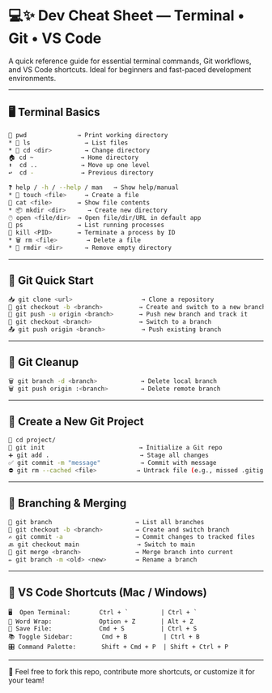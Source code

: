 # 💻✨ Dev Cheat Sheet — Terminal • Git • VS Code

A quick reference guide for essential terminal commands, Git workflows, and VS Code shortcuts. Ideal for beginners and fast-paced development environments.

---

## 🖥️ Terminal Basics

```bash
📂 pwd              → Print working directory
* 📁 ls               → List files
* 🚪 cd <dir>         → Change directory
🏠 cd ~             → Home directory
⬆️  cd ..            → Move up one level
↩️  cd -             → Previous directory

❓ help / -h / --help / man   → Show help/manual
* 📄 touch <file>     → Create a file
📄 cat <file>       → Show file contents
* 📦 mkdir <dir>      → Create new directory
🖱️ open <file/dir>  → Open file/dir/URL in default app
👀 ps               → List running processes
🛑 kill <PID>       → Terminate a process by ID
* 🗑️ rm <file>        → Delete a file
* 🧹 rmdir <dir>      → Remove empty directory
```

---

## 🌱 Git Quick Start

```bash
📥 git clone <url>                   → Clone a repository
🌿 git checkout -b <branch>          → Create and switch to a new branch
🚀 git push -u origin <branch>       → Push new branch and track it
🔀 git checkout <branch>             → Switch to a branch
📤 git push origin <branch>          → Push existing branch
```

---

## 🧹 Git Cleanup

```bash
🗑️ git branch -d <branch>            → Delete local branch
🗑️ git push origin :<branch>         → Delete remote branch
```

---

## 🚧 Create a New Git Project

```bash
📁 cd project/
🧱 git init                          → Initialize a Git repo
➕ git add .                         → Stage all changes
✅ git commit -m "message"           → Commit with message
⛔ git rm --cached <file>           → Untrack file (e.g., missed .gitignore)
```

---

## 🌳 Branching & Merging

```bash
🌿 git branch                       → List all branches
🌱 git checkout -b <branch>         → Create and switch branch
✍️ git commit -a                    → Commit changes to tracked files
🔙 git checkout main                → Switch to main
🔗 git merge <branch>               → Merge branch into current
✏️ git branch -m <old> <new>        → Rename a branch
```

---

## 🧠 VS Code Shortcuts (Mac / Windows)

```plaintext
🖥️  Open Terminal:        Ctrl + `         | Ctrl + `
🧵 Word Wrap:             Option + Z       | Alt + Z
💾 Save File:             Cmd + S          | Ctrl + S
📚 Toggle Sidebar:        Cmd + B          | Ctrl + B
🎛️ Command Palette:       Shift + Cmd + P  | Shift + Ctrl + P
```

---

🧾 Feel free to fork this repo, contribute more shortcuts, or customize it for your team!

